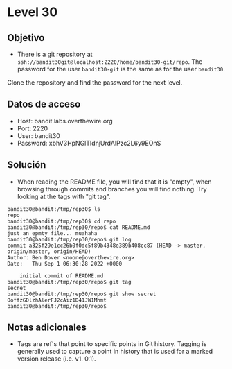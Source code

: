# Level 30

## Objetivo
- There is a git repository at ``ssh://bandit30git@localhost:2220/home/bandit30-git/repo``. The password for the user `bandit30-git` is the same as for the user `bandit30`.

Clone the repository and find the password for the next level.


## Datos de acceso
- Host: bandit.labs.overthewire.org
- Port: 2220
- User: bandit30
- Password: xbhV3HpNGlTIdnjUrdAlPzc2L6y9EOnS

## Solución
- When reading the README file, you will find that it is "empty", when browsing through commits and branches you will find nothing. Try looking at the tags with "git tag".
```
bandit30@bandit:/tmp/rep30$ ls
repo
bandit30@bandit:/tmp/rep30$ cd repo
bandit30@bandit:/tmp/rep30/repo$ cat README.md
just an epmty file... muahaha
bandit30@bandit:/tmp/rep30/repo$ git log
commit a325f29e1cc26b0f0dc5f89b4348e389b408cc87 (HEAD -> master, origin/master, origin/HEAD)
Author: Ben Dover <noone@overthewire.org>
Date:   Thu Sep 1 06:30:28 2022 +0000

    initial commit of README.md
bandit30@bandit:/tmp/rep30/repo$ git tag
secret
bandit30@bandit:/tmp/rep30/repo$ git show secret
OoffzGDlzhAlerFJ2cAiz1D41JW1Mhmt
bandit30@bandit:/tmp/rep30/repo$
```

## Notas adicionales
- Tags are ref's that point to specific points in Git history. Tagging is generally used to capture a point in history that is used for a marked version release (i.e. v1. 0.1).